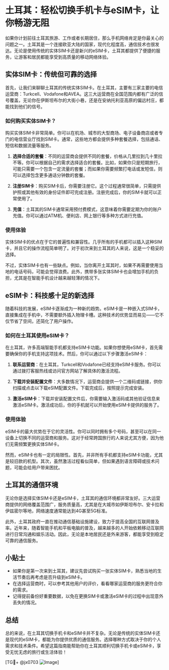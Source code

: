 # 土耳其：轻松切换手机卡与eSIM卡，让你畅游无阻

如果你计划前往土耳其旅游、工作或者长期居住，那么手机网络肯定是你最关心的问题之一。土耳其是一个连接欧亚大陆的国家，现代化程度高，通信技术也很发达。无论是使用传统的实体SIM卡还是新兴的eSIM卡，土耳其都提供了便捷的服务，让游客和居民都能享受到高质量的移动网络体验。

## 实体SIM卡：传统但可靠的选择

首先，让我们来聊聊土耳其的传统实体SIM卡。在土耳其，主要有三家主要的电信运营商：Turkcell、Vodafone和AVEA。这三大运营商在全国范围内都有广泛的信号覆盖，无论你在伊斯坦布尔的大街小巷，还是在安纳托利亚高原的偏远村庄，都能找到他们的信号。

### 如何购买实体SIM卡？

购买实体SIM卡非常简单。你可以在机场、城市的大型商场、电子设备商店或者专门的电信营业厅找到SIM卡。通常，这些地方都会提供多种套餐选择，包括通话、短信和数据流量等服务。

1. **选择合适的套餐**：不同的运营商会提供不同的套餐，价格从几里拉到几十里拉不等。你可以根据自己的需求选择适合的套餐。比如，如果你只是短期旅行，可能只需要一个包含一定流量的套餐；而如果你需要频繁打电话或发短信，则可以选择包含更多通话分钟数的套餐。
   
2. **注册SIM卡**：购买SIM卡后，你需要注册它。这个过程通常很简单，只需提供护照或其他有效的身份证件即可完成注册。注册完成后，你的SIM卡就可以正常使用了。

3. **充值**：土耳其的SIM卡通常采用预付费模式，这意味着你需要定期为你的账户充值。你可以通过ATM机、便利店、网上银行等多种方式进行充值。

### 使用体验

实体SIM卡的优点在于它的普遍性和兼容性。几乎所有的手机都可以插入这种SIM卡，并且它的操作流程简单明了。对于初次来到土耳其的人来说，这是一个稳妥的选择。

不过，实体SIM卡也有一些缺点。例如，当你离开土耳其时，如果不再需要使用当地的电话号码，可能会觉得浪费。此外，携带多张实体SIM卡也会增加手机的负担，尤其是在智能手机设计越来越轻薄的情况下。

## eSIM卡：科技感十足的新选择

随着科技的发展，eSIM卡逐渐成为一种新的趋势。eSIM卡是一种嵌入式SIM卡，直接集成在手机中，不需要额外插入物理卡槽。这种技术的优势显而易见——它不仅节省了空间，还简化了用户操作。

### 如何在土耳其使用eSIM卡？

在土耳其，许多高端智能手机都支持eSIM卡功能。如果你想使用eSIM卡，首先需要确保你的手机支持这项技术。然后，你可以通过以下步骤激活eSIM卡：

1. **联系运营商**：在土耳其，Turkcell和Vodafone已经支持eSIM卡服务。你可以通过拨打客服热线或访问官方网站了解具体的激活流程。

2. **下载并安装配置文件**：大多数情况下，运营商会提供一个二维码或链接，供你扫描或点击以下载eSIM配置文件。下载完成后，按照提示完成安装。

3. **激活eSIM卡**：下载并安装配置文件后，你需要输入激活码或其他验证信息来激活eSIM卡。激活成功后，你的手机就可以开始使用eSIM卡提供的服务了。

### 使用体验

eSIM卡的最大优势在于它的灵活性。你可以同时拥有多个号码，甚至可以在同一设备上切换不同的运营商和服务。这对于经常跨国旅行的人来说尤其方便，因为他们无需频繁更换实体SIM卡。

然而，eSIM卡也有一定的局限性。首先，并非所有手机都支持eSIM卡功能，尤其是较旧款的机型。其次，虽然激活过程看似简单，但如果遇到语言障碍或技术问题，可能会给用户带来困扰。

## 土耳其的通信环境

无论你是选择实体SIM卡还是eSIM卡，土耳其的通信环境都非常友好。三大运营商提供的网络覆盖范围广，服务质量高，尤其是在大城市如伊斯坦布尔、安卡拉和伊兹密尔等地，网络速度通常能达到4G甚至5G标准。

此外，土耳其政府一直在推动通信基础设施建设，致力于提高全国的互联网普及率。近年来，随着智能手机和平板电脑的普及，越来越多的人开始依赖移动互联网进行日常沟通和娱乐活动。因此，无论是本地居民还是外来游客，都能享受到稳定可靠的通信服务。

## 小贴士

- 如果你是第一次来到土耳其，建议先尝试购买一张实体SIM卡，熟悉当地的生活节奏后再考虑是否升级到eSIM卡。
- 在选择运营商时，可以参考其他用户的评价，看看哪家运营商的服务更符合你的需求。
- 记得提前备份好重要数据，以免在更换SIM卡或激活eSIM卡的过程中出现意外丢失的情况。

## 总结

总的来说，在土耳其切换手机卡和eSIM卡并不复杂。无论是传统的实体SIM卡还是现代的eSIM卡，都能为你提供优质的通信服务。选择哪种方式取决于你的个人需求和技术条件。希望这篇指南能帮助你在土耳其顺利切换手机卡或eSIM卡，享受无忧无虑的旅行或生活体验！

[TG💪+ @jx0703 ![Image](https://github.com/user-attachments/assets/dbca1d08-cadb-493c-b0ec-ad6f7a83f270)]